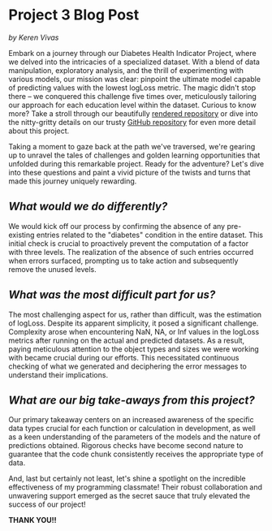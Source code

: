
# Project 3 Blog Post
_by Keren Vivas_

Embark on a journey through our Diabetes Health Indicator Project, where we delved into the intricacies of a specialized dataset. With a blend of data manipulation, exploratory analysis, and the thrill of experimenting with various models, our mission was clear: pinpoint the ultimate model capable of predicting values with the lowest logLoss metric. The magic didn't stop there – we conquered this challenge five times over, meticulously tailoring our approach for each education level within the dataset. Curious to know more? Take a stroll through our beautifully [rendered repository](https://jgally.github.io/ST558_Project_3/) or dive into the nitty-gritty details on our trusty [GitHub repository](https://github.com/jgally/ST558_Project_3.git) for even more detail about this project.

Taking a moment to gaze back at the path we've traversed, we're gearing up to unravel the tales of challenges and golden learning opportunities that unfolded during this remarkable project. Ready for the adventure? Let's dive into these questions and paint a vivid picture of the twists and turns that made this journey uniquely rewarding. 

## _**What would we do differently?**_  
We would kick off our process by confirming the absence of any pre-existing entries related to the "diabetes" condition in the entire dataset. This initial check is crucial to proactively prevent the computation of a factor with three levels. The realization of the absence of such entries occurred when errors surfaced, prompting us to take action and subsequently remove the unused levels.

## _**What was the most difficult part for us?**_ 
The most challenging aspect for us, rather than difficult, was the estimation of logLoss. Despite its apparent simplicity, it posed a significant challenge. Complexity arose when encountering NaN, NA, or Inf values in the logLoss metrics after running on the actual and predicted datasets. As a result, paying meticulous attention to the object types and sizes we were working with became crucial during our efforts. This necessitated continuous checking of what we generated and deciphering the error messages to understand their implications.

## _**What are our big take-aways from this project?**_
Our primary takeaway centers on an increased awareness of the specific data types crucial for each function or calculation in development, as well as a keen understanding of the parameters of the models and the nature of predictions obtained. Rigorous checks have become second nature to guarantee that the code chunk consistently receives the appropriate type of data.

And, last but certainly not least, let's shine a spotlight on the incredible effectiveness of my programming classmate! Their robust collaboration and unwavering support emerged as the secret sauce that truly elevated the success of our project!

**THANK YOU!!**
